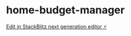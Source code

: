 # home-budget-manager

[Edit in StackBlitz next generation editor ⚡️](https://stackblitz.com/~/github.com/The-Ruffian-Collective/home-budget-manager)